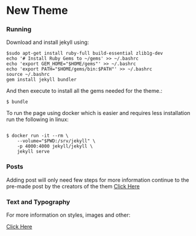 # New Theme

### Running

Download and install jekyll using:


```console
$sudo apt-get install ruby-full build-essential zlib1g-dev
echo '# Install Ruby Gems to ~/gems' >> ~/.bashrc
echo 'export GEM_HOME="$HOME/gems"' >> ~/.bashrc
echo 'export PATH="$HOME/gems/bin:$PATH"' >> ~/.bashrc
source ~/.bashrc
gem install jekyll bundler
```

And then execute to install all the gems needed for the theme.:

```console
$ bundle
```

To run the page using docker which is easier and requires less installation run the following in linux:

```

$ docker run -it --rm \
    --volume="$PWD:/srv/jekyll" \
    -p 4000:4000 jekyll/jekyll \
    jekyll serve

```

### Posts 

Adding post will only need few steps for more information continue to the pre-made post by the creators of the them [Click Here](/_posts/2019-08-08-write-a-new-post.md)

### Text and Typography

For more information on styles, images and other:

[Click Here](_posts/2019-08-08-text-and-typography.md)